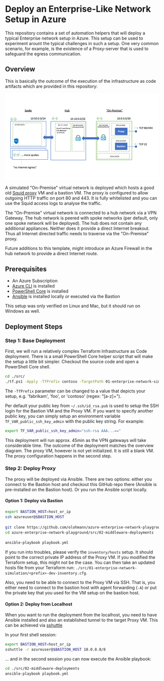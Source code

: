# Deploy an Enterprise-Like Network Setup in Azure

This repository contains a set of automation helpers that will deploy a typical Enterprise network setup in Azure. This setup can be used to experiment arount the typical challenges in such a setup. One very common scenario, for example,
is the existence of a Proxy-server that is used to safeguard the egress communication. 

## Overview

This is basically the outcome of the execution of the infrastructure as code artifacts which are provided in this repository: 

![alt text](./doc/Overview.png "Overview")

A simulated "On-Premise" virtual network is deployed which hosts a good old [Squid proxy](http://www.squid-cache.org/) 
VM and a bastion VM. The proxy is configured to allow outgoing HTTP traffic on port 80 and 443. 
It is fully whitelisted and you can use the Squid access logs to analyse the traffic.

The "On-Premise" virtual network is connected to a hub network via a VPN Gateway. The hub network is peered with spoke 
networks (per default, only one spoke network will be deployed). The hub does not contain any additional appliances. Neither
does it provide a direct Internet breakout. Thus all Internet directed traffic needs to traverse via the "On-Premise" proxy.

Future additions to this template, might introduce an Azure Firewall in the hub network to provide a direct Internet route.

## Prerequisites

* An Azure Subscription
* [Azure CLI](https://docs.microsoft.com/en-us/cli/azure/install-azure-cli?view=azure-cli-latest) is installed
* [PowerShell Core](https://github.com/PowerShell/PowerShell) is installed
* [Ansible](https://docs.ansible.com/ansible/latest/installation_guide/intro_installation.html) is installed locally *or* executed via the Bastion

This setup was only verified on Linux and Mac, but it should run on Windows as well.

## Deployment Steps

### Step 1: Base Deployment

First, we will run a relatively complex Terraform Infrastructure as Code deployment. There is a small PowerShell Core
helper script that will make the setup a little bit simpler. Checkout the source code and open a PowerShell Core
shell. 

```sh
cd ./src/
./tf.ps1 -Apply -TfPrefix contoso -TargetPath 01-enterprise-network-simulation -Download -Force -LeaveFirewallOpen -SkipFirewallUpdate -Verbose 
```

The `-TfPrefix` parameter can be changed to a value that depicts your setup, e.g. 'fabrikam', 'foo', or 'contoso' (regex: "[a-z]+").

Per default your public key from `~/.ssh/id_rsa.pub` is used to setup the SSH login for the Bastion VM and the Proxy VM. 
If you want to specify another public key, you can simply setup an environment variable `TF_VAR_public_ssh_key_admin` 
with the public key string. For example:

```sh
export TF_VAR_public_ssh_key_admin="ssh-rsa AAA...=="
``` 

This deployment will run approx. 45min as the VPN gateways will take considerable time. The outcome of the deployment
matches the overview diagram. The proxy VM, however is not yet initialized. It is still a blank VM. The proxy configuration
happens in the second step.

### Step 2: Deploy Proxy

The proxy will be deployed via Ansible. There are two options: either you connect to the Bastion host and checkout
this GitHub repo there (Ansible is pre-installed on the Bastion host). Or you run the Ansible script locally.

#### Option 1: Deploy via Bastion

```bash
export BASTION_HOST=host_or_ip
ssh azureuser@$BASTION_HOST

git clone https://github.com/olohmann/azure-enterprise-network-playground.git
cd azure-enterprise-network-playground/src/02-middleware-deployments

ansible-playbook playbook.yml
```

If you run into troubles, please verify the `inventory/hosts` setup. It should point to the correct private IP address
of the Proxy VM. If you modified the Terraform setup, this might not be the case. You can then take an updated
hosts file from your Terraform run: `./src/01-enterprise-network-simulation/<prefix>-dev-inventory.cfg`.

Also, you need to be able to connect to the Proxy VM via SSH. That is, you either need to connect to the bastion host
with agent forwarding (`-A`) or put the private key that you used for the VM setup on the bastion host.

#### Option 2: Deploy from Localhost

When you want to run the deployment from the localhost, you need to have Ansible installed and also an established
 tunnel to the target Proxy VM. This can be achieved via [sshuttle](https://github.com/sshuttle/sshuttle)

In your first shell session:
```bash
export BASTION_HOST=host_or_ip
sshuttle -r azureuser@$BASTION_HOST 10.0.0.0/8 
```

... and in the second session you can now execute the Ansible playbook:

```bash
cd ./src/02-middleware-deployments
ansible-playbook playbook.yml
```
